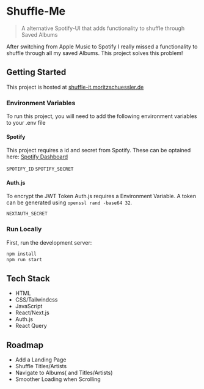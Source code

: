 # Shuffle-Me
> A alternative Spotify-UI that adds functionality to shuffle through Saved Albums

After switching from Apple Music to Spotify I really missed a functionality to shuffle through all my saved Albums. This project solves this problem!

## Getting Started
This project is hosted at [shuffle-it.moritzschuessler.de](https://shuffle-it.moritzschuessler.de/)

### Environment Variables

To run this project, you will need to add the following environment variables to your .env file

#### Spotify

This project requires a id and secret from Spotify. These can be optained here: [Spotify Dashboard](https://developer.spotify.com/dashboard)

`SPOTIFY_ID`
`SPOTIFY_SECRET`

#### Auth.js

To encrypt the JWT Token Auth.js requires a Environment Variable. A token can be generated using `openssl rand -base64 32`.

`NEXTAUTH_SECRET`

### Run Locally

First, run the development server:

```bash
npm install
npm run start
```

## Tech Stack

- HTML
- CSS/Tailwindcss
- JavaScript
- React/Next.js
- Auth.js
- React Query

## Roadmap

- Add a Landing Page
- Shuffle Titles/Artists
- Navigate to Albums( and Titles/Artists)
- Smoother Loading when Scrolling




